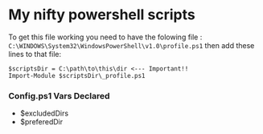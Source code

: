 ﻿# My nifty powershell scripts

To get this file working you need to have the folowing file :
`C:\WINDOWS\System32\WindowsPowerShell\v1.0\profile.ps1`
then add these lines to that file:

```
$scriptsDir = C:\path\to\this\dir <--- Important!!
Import-Module $scriptsDir\_profile.ps1
```

### Config.ps1 Vars Declared 
* $excludedDirs
* $preferedDir
